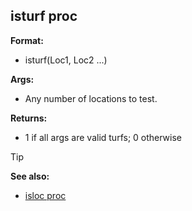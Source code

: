 ## isturf proc

**Format:**
+   isturf(Loc1, Loc2 ...)

**Args:**
+   Any number of locations to test.

**Returns:**
+   1 if all args are valid turfs; 0 otherwise

> [!TIP] 
> **See also:**
> +   [isloc proc](/ref/proc/isloc.md) 